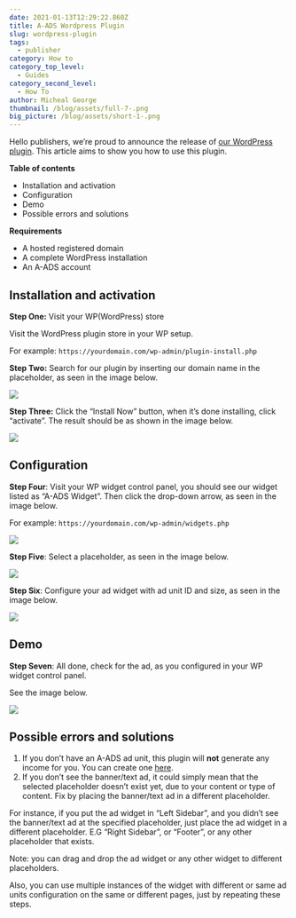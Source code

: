```yaml
---
date: 2021-01-13T12:29:22.860Z
title: A-ADS Wordpress Plugin
slug: wordpress-plugin
tags:
  - publisher
category: How to
category_top_level:
  - Guides
category_second_level:
  - How To
author: Micheal George
thumbnail: /blog/assets/full-7-.png
big_picture: /blog/assets/short-1-.png
---
```

Hello publishers, we’re proud to announce the release of [our WordPress plugin](https://wordpress.org/plugins/a-ads/). This article aims to show you how to use this plugin.

**Table of contents**

* Installation and activation
* Configuration
* Demo
* Possible errors and solutions

**Requirements**

* A hosted registered domain
* A complete WordPress installation
* An A-ADS account

## Installation and activation

**Step One:** Visit your WP(WordPress) store

Visit the WordPress plugin store in your WP setup.

For example: `https://yourdomain.com/wp-admin/plugin-install.php`

**Step Two:** Search for our plugin by inserting our domain name in the placeholder, as seen in the image below.

![](/blog/assets/worpress-plugin-1.png)

**Step Three:** Click the “Install Now” button, when it’s done installing, click “activate”. The result should be as shown in the image below.

![](/blog/assets/worpress-plugin-2.png)

## Configuration

**Step Four**: Visit your WP widget control panel, you should see our widget listed as “A-ADS Widget”. Then click the drop-down arrow, as seen in the image below.

For example: `https://yourdomain.com/wp-admin/widgets.php`

![](/blog/assets/worpress-plugin-3.png)

**Step Five**: Select a placeholder, as seen in the image below.

![](/blog/assets/worpress-plugin-4.png)

**Step Six**: Configure your ad widget with ad unit ID and size, as seen in the image below.

![](/blog/assets/worpress-plugin-5.png)

## Demo

**Step Seven**: All done, check for the ad, as you configured in your WP widget control panel.

See the image below.

![](/blog/assets/worpress-plugin-6.jpg)

## Possible errors and solutions

1. If you don’t have an A-ADS ad unit, this plugin will **not** generate any income for you. You can create one [here](https://a-ads.com/ad_units/new).
2. If you don’t see the banner/text ad, it could simply mean that the selected placeholder doesn’t exist yet, due to your content or type of content. Fix by placing the banner/text ad in a different placeholder.

For instance, if you put the ad widget in “Left Sidebar”, and you didn’t see the banner/text ad at the specified placeholder, just place the ad widget in a different placeholder. E.G “Right Sidebar”, or “Footer”, or any other placeholder that exists.

Note: you can drag and drop the ad widget or any other widget to different placeholders.

Also, you can use multiple instances of the widget with different or same ad units configuration on the same or different pages, just by repeating these steps.
